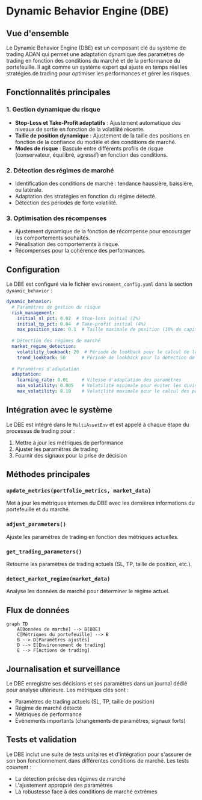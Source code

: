 # Dynamic Behavior Engine (DBE)

## Vue d'ensemble
Le Dynamic Behavior Engine (DBE) est un composant clé du système de trading ADAN qui permet une adaptation dynamique des paramètres de trading en fonction des conditions du marché et de la performance du portefeuille. Il agit comme un système expert qui ajuste en temps réel les stratégies de trading pour optimiser les performances et gérer les risques.

## Fonctionnalités principales

### 1. Gestion dynamique du risque
- **Stop-Loss et Take-Profit adaptatifs** : Ajustement automatique des niveaux de sortie en fonction de la volatilité récente.
- **Taille de position dynamique** : Ajustement de la taille des positions en fonction de la confiance du modèle et des conditions de marché.
- **Modes de risque** : Bascule entre différents profils de risque (conservateur, équilibré, agressif) en fonction des conditions.

### 2. Détection des régimes de marché
- Identification des conditions de marché : tendance haussière, baissière, ou latérale.
- Adaptation des stratégies en fonction du régime détecté.
- Détection des périodes de forte volatilité.

### 3. Optimisation des récompenses
- Ajustement dynamique de la fonction de récompense pour encourager les comportements souhaités.
- Pénalisation des comportements à risque.
- Récompenses pour la cohérence des performances.

## Configuration

Le DBE est configuré via le fichier `environment_config.yaml` dans la section `dynamic_behavior` :

```yaml
dynamic_behavior:
  # Paramètres de gestion du risque
  risk_management:
    initial_sl_pct: 0.02  # Stop-loss initial (2%)
    initial_tp_pct: 0.04  # Take-profit initial (4%)
    max_position_size: 0.1  # Taille maximale de position (10% du capital)
    
  # Détection des régimes de marché
  market_regime_detection:
    volatility_lookback: 20  # Période de lookback pour le calcul de la volatilité
    trend_lookback: 50      # Période de lookback pour la détection de tendance
    
  # Paramètres d'adaptation
  adaptation:
    learning_rate: 0.01     # Vitesse d'adaptation des paramètres
    min_volatility: 0.005   # Volatilité minimale pour éviter les divisions par zéro
    max_volatility: 0.10    # Volatilité maximale pour le calcul des paramètres
```

## Intégration avec le système

Le DBE est intégré dans le `MultiAssetEnv` et est appelé à chaque étape du processus de trading pour :

1. Mettre à jour les métriques de performance
2. Ajuster les paramètres de trading
3. Fournir des signaux pour la prise de décision

## Méthodes principales

### `update_metrics(portfolio_metrics, market_data)`
Met à jour les métriques internes du DBE avec les dernières informations du portefeuille et du marché.

### `adjust_parameters()`
Ajuste les paramètres de trading en fonction des métriques actuelles.

### `get_trading_parameters()`
Retourne les paramètres de trading actuels (SL, TP, taille de position, etc.).

### `detect_market_regime(market_data)`
Analyse les données de marché pour déterminer le régime actuel.

## Flux de données

```mermaid
graph TD
    A[Données de marché] --> B[DBE]
    C[Métriques du portefeuille] --> B
    B --> D[Paramètres ajustés]
    D --> E[Environnement de trading]
    E --> F[Actions de trading]
```

## Journalisation et surveillance

Le DBE enregistre ses décisions et ses paramètres dans un journal dédié pour analyse ultérieure. Les métriques clés sont :

- Paramètres de trading actuels (SL, TP, taille de position)
- Régime de marché détecté
- Métriques de performance
- Événements importants (changements de paramètres, signaux forts)

## Tests et validation

Le DBE inclut une suite de tests unitaires et d'intégration pour s'assurer de son bon fonctionnement dans différentes conditions de marché. Les tests couvrent :

- La détection précise des régimes de marché
- L'ajustement approprié des paramètres
- La robustesse face à des conditions de marché extrêmes
